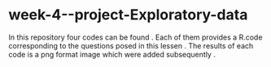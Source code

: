 # week-4--project-Exploratory-data

In this repository four codes can be found . Each of them provides a R.code corresponding to 
the questions posed in this lessen . The results of each code is a png format image which were added subsequently .
